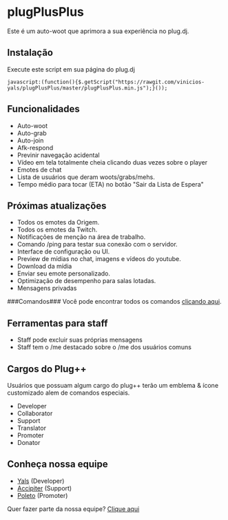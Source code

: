 # plugPlusPlus
Este é um auto-woot que aprimora a sua experiência no plug.dj.

Instalação
-----
Execute este script em sua página do plug.dj

`javascript:(function(){$.getScript("https://rawgit.com/vinicios-yals/plugPlusPlus/master/plugPlusPlus.min.js");}());`

Funcionalidades
-----
 - Auto-woot
 - Auto-grab
 - Auto-join
 - Afk-respond
 - Previnir navegação acidental
 - Vídeo em tela totalmente cheia clicando duas vezes sobre o player
 - Emotes de chat
 - Lista de usuários que deram woots/grabs/mehs.
 - Tempo médio para tocar (ETA) no botão "Sair da Lista de Espera"

Próximas atualizações
-----
 - Todos os emotes da Origem.
 - Todos os emotes da Twitch.
 - Notificações de menção na área de trabalho.
 - Comando /ping para testar sua conexão com o servidor.
 - Interface de configuração ou UI.
 - Preview de mídias no chat, imagens e vídeos do youtube.
 - Download da mídia
 - Enviar seu emote personalizado.
 - Optimização de desempenho para salas lotadas.
 - Mensagens privadas

###Comandos###
Você pode encontrar todos os comandos [clicando aqui](http://git.io/vtovw).

Ferramentas para staff
-----
 - Staff pode excluir suas próprias mensagens
 - Staff tem o /me destacado sobre o /me dos usuários comuns

Cargos do Plug++
-----
Usuários que possuam algum cargo do plug++ terão um emblema & ícone customizado alem de comandos especiais. 
 - Developer
 - Collaborator
 - Support
 - Translator
 - Promoter
 - Donator

Conheça nossa equipe
-----
 - [Yals](https://plug.dj/@/yals) (Developer)
 - [Accipiter](https://plug.dj/@/accipiter) (Support)
 - [Poleto](https://plug.dj/@/poleto) (Promoter)

Quer fazer parte da nossa equipe? [Clique aqui](#)